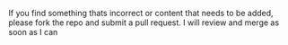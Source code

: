 If you find something thats incorrect or content that needs to be added, please fork the repo and submit a pull request. 
I will review and merge as soon as I can
